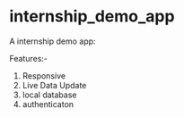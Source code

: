 # internship_demo_app

A internship demo app:

Features:-
1) Responsive
2) Live Data Update
3) local database
4) authenticaton
